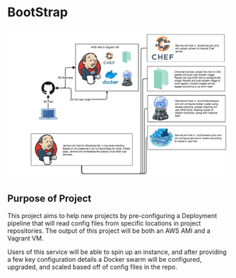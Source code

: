 # BootStrap
![Boot Strap Diagram](assets/bootstrap.png?raw=true "BootStrap")

## Purpose of Project
This project aims to help new projects by pre-configuring a Deployment pipeline that will read config files from specific locations in project repositories. The output of this project will be both an AWS AMI and a Vagrant VM. 

Users of this service will be able to spin up an instance, and after providing a few key configuration details a Docker swarm will be configured, upgraded, and scaled based off of config files in the repo. 
